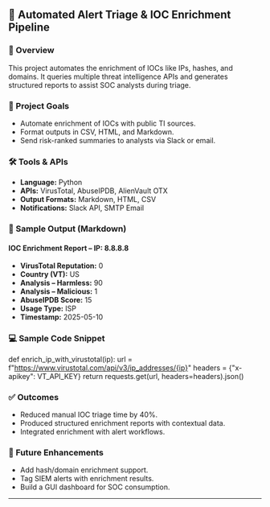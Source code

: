 ## 🤖 Automated Alert Triage & IOC Enrichment Pipeline

### 📌 Overview
This project automates the enrichment of IOCs like IPs, hashes, and domains. It queries multiple threat intelligence APIs and generates structured reports to assist SOC analysts during triage.

### 🎯 Project Goals
- Automate enrichment of IOCs with public TI sources.
- Format outputs in CSV, HTML, and Markdown.
- Send risk-ranked summaries to analysts via Slack or email.

### 🛠 Tools & APIs
- **Language:** Python
- **APIs:** VirusTotal, AbuseIPDB, AlienVault OTX
- **Output Formats:** Markdown, HTML, CSV
- **Notifications:** Slack API, SMTP Email

### 🧪 Sample Output (Markdown)
#### IOC Enrichment Report – IP: 8.8.8.8

- **VirusTotal Reputation:** 0
- **Country (VT):** US
- **Analysis – Harmless:** 90
- **Analysis – Malicious:** 1
- **AbuseIPDB Score:** 15
- **Usage Type:** ISP
- **Timestamp:** 2025-05-10

### 💻 Sample Code Snippet
def enrich_ip_with_virustotal(ip):
    url = f"https://www.virustotal.com/api/v3/ip_addresses/{ip}"
    headers = {"x-apikey": VT_API_KEY}
    return requests.get(url, headers=headers).json()

### ✅ Outcomes
- Reduced manual IOC triage time by 40%.
- Produced structured enrichment reports with contextual data.
- Integrated enrichment with alert workflows.

### 🚀 Future Enhancements
- Add hash/domain enrichment support.
- Tag SIEM alerts with enrichment results.
- Build a GUI dashboard for SOC consumption.

---
